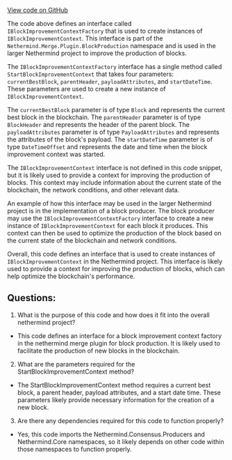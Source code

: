 [View code on GitHub](https://github.com/nethermindeth/nethermind/Nethermind.Merge.Plugin/BlockProduction/IBlockImprovementContextFactory.cs)

The code above defines an interface called `IBlockImprovementContextFactory` that is used to create instances of `IBlockImprovementContext`. This interface is part of the `Nethermind.Merge.Plugin.BlockProduction` namespace and is used in the larger Nethermind project to improve the production of blocks.

The `IBlockImprovementContextFactory` interface has a single method called `StartBlockImprovementContext` that takes four parameters: `currentBestBlock`, `parentHeader`, `payloadAttributes`, and `startDateTime`. These parameters are used to create a new instance of `IBlockImprovementContext`.

The `currentBestBlock` parameter is of type `Block` and represents the current best block in the blockchain. The `parentHeader` parameter is of type `BlockHeader` and represents the header of the parent block. The `payloadAttributes` parameter is of type `PayloadAttributes` and represents the attributes of the block's payload. The `startDateTime` parameter is of type `DateTimeOffset` and represents the date and time when the block improvement context was started.

The `IBlockImprovementContext` interface is not defined in this code snippet, but it is likely used to provide a context for improving the production of blocks. This context may include information about the current state of the blockchain, the network conditions, and other relevant data.

An example of how this interface may be used in the larger Nethermind project is in the implementation of a block producer. The block producer may use the `IBlockImprovementContextFactory` interface to create a new instance of `IBlockImprovementContext` for each block it produces. This context can then be used to optimize the production of the block based on the current state of the blockchain and network conditions.

Overall, this code defines an interface that is used to create instances of `IBlockImprovementContext` in the Nethermind project. This interface is likely used to provide a context for improving the production of blocks, which can help optimize the blockchain's performance.
## Questions: 
 1. What is the purpose of this code and how does it fit into the overall nethermind project?
- This code defines an interface for a block improvement context factory in the nethermind merge plugin for block production. It is likely used to facilitate the production of new blocks in the blockchain.

2. What are the parameters required for the StartBlockImprovementContext method?
- The StartBlockImprovementContext method requires a current best block, a parent header, payload attributes, and a start date time. These parameters likely provide necessary information for the creation of a new block.

3. Are there any dependencies required for this code to function properly?
- Yes, this code imports the Nethermind.Consensus.Producers and Nethermind.Core namespaces, so it likely depends on other code within those namespaces to function properly.